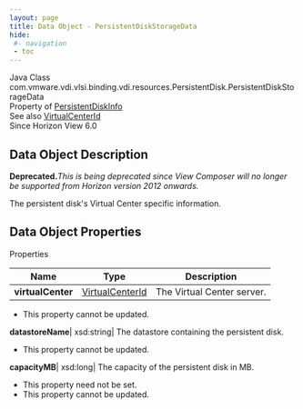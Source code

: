 ```yaml
---
layout: page
title: Data Object - PersistentDiskStorageData
hide:
 #- navigation
 - toc
---
```






Java Class
    com.vmware.vdi.vlsi.binding.vdi.resources.PersistentDisk.PersistentDiskStorageData  
Property of
     [PersistentDiskInfo](vdi.resources.PersistentDisk.PersistentDiskInfo.md#field_detail)  
See also
     [VirtualCenterId](vdi.entity.VirtualCenterId.md)  
Since 
    Horizon View 6.0

## Data Object Description 

**Deprecated.**_This is being deprecated since View Composer will no longer be supported from Horizon version 2012 onwards._

The persistent disk's Virtual Center specific information. 

## Data Object Properties

Properties

Name |  Type |  Description   
---|---|---  
**virtualCenter**| [VirtualCenterId](vdi.entity.VirtualCenterId.md)|  The Virtual Center server.   


* This property cannot be updated.

  
**datastoreName**|  xsd:string|  The datastore containing the persistent disk.   


* This property cannot be updated.

  
**capacityMB**|  xsd:long|  The capacity of the persistent disk in MB.   


* This property need not be set.
* This property cannot be updated.

  
  
  

  
  


